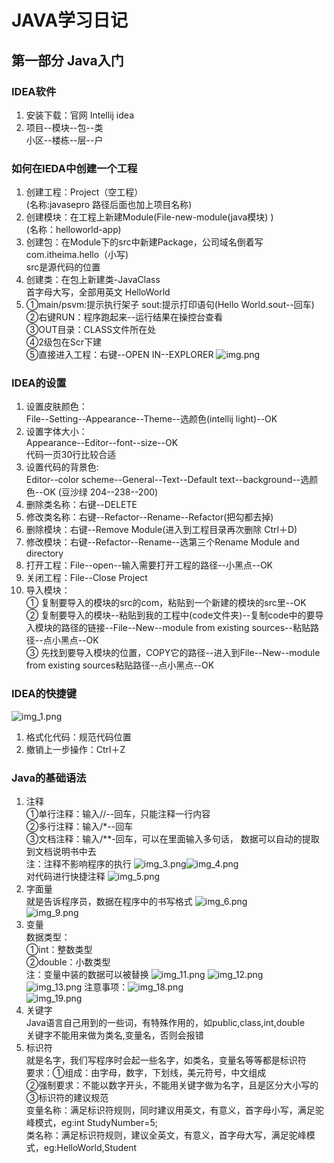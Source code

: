 # JAVA学习日记
## 第一部分 Java入门
###  IDEA软件  
1.  安装下载：官网 Intellij idea  
2.  项目--模块--包--类  
    小区--楼栋--层--户

### 如何在IEDA中创建一个工程
1. 创建工程：Project（空工程）  
   (名称:javasepro 路径后面也加上项目名称)
2. 创建模块：在工程上新建Module(File-new-module(java模块) )  
   (名称：helloworld-app)
3. 创建包：在Module下的src中新建Package，公司域名倒着写  
   com.itheima.hello（小写)  
   src是源代码的位置
4. 创建类：在包上新建类-JavaClass  
   首字母大写，全部用英文 HelloWorld
5. ①main/psvm:提示执行架子                  sout:提示打印语句(Hello World.sout--回车)  
   ②右键RUN：程序跑起来--运行结果在操控台查看  
   ③OUT目录：CLASS文件所在处  
   ④2级包在Scr下建   
   ⑤直接进入工程：右键--OPEN IN--EXPLORER
![img.png](img.png)  

###  IDEA的设置  
1.  设置皮肤颜色：  
    File--Setting--Appearance--Theme--选颜色(intellij light)--OK  
2.  设置字体大小：  
    Appearance--Editor--font--size--OK  
    代码一页30行比较合适  
3.  设置代码的背景色:  
    Editor--color scheme--General--Text--Default text--background--选颜色--OK
    (豆沙绿 204--238--200)  
4.  删除类名称：右键--DELETE  
5.  修改类名称：右键--Refactor--Rename--Refactor(把勾都去掉)  
6.  删除模块：右键--Remove Module(进入到工程目录再次删除 Ctrl＋D)  
6.  修改模块：右键--Refactor--Rename--选第三个Rename Module and directory  
7.  打开工程：File--open--输入需要打开工程的路径--小黑点--OK  
8.  关闭工程：File--Close Project  
9.  导入模块：  
    ①  复制要导入的模块的src的com，粘贴到一个新建的模块的src里--OK  
    ②  复制要导入的模块--粘贴到我的工程中(code文件夹)--复制code中的要导入模块的路径的链接--File--New--module from existing sources--粘贴路径--点小黑点--OK  
    ③  先找到要导入模块的位置，COPY它的路径--进入到File--New--module from existing sources粘贴路径--点小黑点--OK  

###  IDEA的快捷键
![img_1.png](img_1.png)  
1.  格式化代码：规范代码位置  
2.  撤销上一步操作：Ctrl＋Z  

###  Java的基础语法
1.  注释  
    ①单行注释：输入//--回车，只能注释一行内容  
    ②多行注释：输入/*--回车  
    ③文档注释：输入/**-回车，可以在里面输入多句话， 数据可以自动的提取到文档说明书中去  
注：注释不影响程序的执行
   ![img_3.png](img_3.png)![img_4.png](img_4.png)   
对代码进行快捷注释      ![img_5.png](img_5.png)
2.  字面量  
    就是告诉程序员，数据在程序中的书写格式
![img_6.png](img_6.png)  
![img_9.png](img_9.png)  
3.   变量  
数据类型：  
    ①int：整数类型  
    ②double：小数类型  
     注：变量中装的数据可以被替换
     ![img_11.png](img_11.png)
     ![img_12.png](img_12.png)  
     ![img_13.png](img_13.png)
注意事项：![img_18.png](img_18.png)  
        ![img_19.png](img_19.png)  
4.   关键字  
Java语言自己用到的一些词，有特殊作用的，如public,class,int,double  
关键字不能用来做为类名,变量名，否则会报错  
5.   标识符  
就是名字，我们写程序时会起一些名字，如类名，变量名等等都是标识符  
要求：①组成：由字母，数字，下划线，美元符号，中文组成  
     ②强制要求：不能以数字开头，不能用关键字做为名字，且是区分大小写的  
     ③标识符的建议规范  
     变量名称：满足标识符规则，同时建议用英文，有意义，首字母小写，满足驼峰模式，eg:int StudyNumber=5;  
     类名称：满足标识符规则，建议全英文，有意义，首字母大写，满足驼峰模式，eg:HelloWorld,Student





